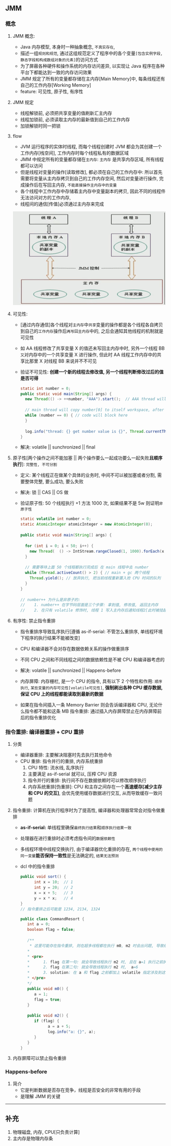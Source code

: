 ## JMM

### 概念

1. JMM 概念:

   - Java 内存模型, 本身时一种抽象概念, `不真实存在`,
   - 描述一组`规则和规范`, 通过这组规范定义了程序中的各个变量`[包含实例字段, 静态字段和构成数组对象的元素]`的访问方式
   - 为了屏蔽各种硬件和操作系统的内存访问差异, 以实现让 Java 程序在各种平台下都能达到一致的内存访问效果
   - JMM 规定了所有的变量都存储在主内存[Main Memory]中, 每条线程还有自己的工作内存[Working Memory]
   - feature: 可见性, 原子性, 有序性

2. JMM 规定

   - 线程解锁前, 必须把共享变量的值刷新汇主内存
   - 线程加锁前, 必须读取主内存的最新值到自己的工作内存
   - 加锁解锁时同一把锁

3. flow

   - JVM 运行程序的实体时线程, 而每个线程创建时 JVM 都会为其创建一个工作内存[栈空间], 工作内存时每个线程私有的数据区域
   - JMM 中规定所有的变量都存储在`主内存`: `主内存` 是共享内存区域, 所有线程都可以访问
   - 但是线程对变量的操作[读取修改], 都必须在自己的工作内存中: 所以首先需要将变量从主内存拷贝到自己的工作内存空间, 然后对变量进行操作, 完成操作后在写回主内存, `不能直接操作主内存中的变量`
   - 各个线程中工作内存中存储着主内存中变量副本的拷贝, 因此不同的线程件无法访问对方的工作内存,
   - 线程间的通信[传值]必须通过主内存来完成

   ![avatar](/static/image/java/JMM.bmp)

4. 可见性:

   - [通过内存通信]各个线程对`主内存`中`共享`变量的操作都是各个线程各自拷贝到自己的`工作内存`操作后`再写回主内存`中的, 之后会通知其他线程的机制就是可见性
   - 如 AA 线程修改了共享变量 X 的值还未写回主内存中时, 另外一个线程 BB`又`对内存中的一个共享变量 X 进行操作, 但此时 AA 线程工作内存中的共享比那里 X 对线程 BB 来说并不不可见
   - 验证不可见性: **创建一个新的线程去修改值, 另一个线程判断修改过后的值是否可得**

     ```java
     static int number = 0;
     public static void main(String[] args) {
       new Thread(() -> ++number, "AAA").start();  // AAA thread will copy number to itself workspace, and do add 1 then write to main memory

       // main thread will copy number[0] to itself workspace, after AAA change number value , the number in main thread will aslo be 0
       while (number == 0) { // code will block here
       }

       log.info("thread: {} get number value is {}", Thread.currentThread().getName(), number); // unreachable
     }
     ```

   - 解决: volatile || sunchronized || final

5. 原子性[两个操作之间不能加塞 || 两个操作要么一起成功要么一起失败**且顺序执行**]: `完整性, 不可分割`

   - 定义: 某个线程正在做某个具体的业务时, 中间不可以被加塞或者分割, 需要整体完整, 要么成功, 要么失败
   - 解决: 锁 || CAS || OS 做
   - 验证原子性: 50 个线程执行 +1 方法 1000 次, 如果结果不是 5w 则证明`非原子性`

     ```java
     static volatile int number = 0;
     static AtomicInteger atomicInteger = new AtomicInteger(0);

     public static void main(String[] args) {

       for (int i = 0; i < 50; i++) {
         new Thread(  () -> IntStream.rangeClosed(1, 1000).forEach(x -> { number++; atomicInteger.addAndGet(1); })).start();
       }

       // 需要等待上面 50 个线程都执行完成后 在 main 线程中去 number
       while (Thread.activeCount() > 2) { // main + gc 两个线程
         Thread.yield(); // 放弃执行, 把当前线程重新置入抢 CPU 时间的队列
       }
     }

     // number++ 为什么是非原子的:
     //    1. number++ 在字节码层面是三个步骤: 拿到值, 修改值, 返回主内存
     //    2. 在只有 volatile 修饰时, 线程 1 写入主内存后通知线程2[此时被挂起], 所以没收到通知, 线程2[挂起态结束] 就也写入主内存
     ```

6. 有序性: 禁止指令重排

   - 指令重排序导致乱序执行[遵循 as-if-serial: 不管怎么重排序, 单线程环境下程序的执行结果不能被改变]
   - CPU 和编译器不会对存在数据依赖关系的操作做重排序
   - 不同 CPU 之间和不同线程之间的数据依赖性是不被 CPU 和编译器考虑的
   - 解决: volatile || sunchronized || Happens-before

   - 内存屏障: 内存栅栏, 是一个 CPU 的指令, 具有以下 2 个特性和作用: `顺序执行`, `某些变量的内存可见性[volatile可见性]`, **强制刷出各种 CPU 缓存数据, 保证 CPU 上的线程都能读取到最新的数据**
   - 如果在指令间插入一条 Memory Barrier 则会告诉编译器和 CPU, 无论什么指令都不能和这条 MB 指令重排: 通过插入内存屏障禁止在内存屏障前后的指令重排优化

### 指令重排: 编译器重排 + CPU 重排

1. 分类
   - 编译器重排: 主要解决阻塞时先去执行其他命令
   - CPU 重排: 指令并行的重排, 内存系统重排
     1. CPU 特性: 流水线, 乱序执行
     2. 主要满足 as-if-serial 就可以, 压榨 CPU 资源
     3. 指令并行的重排: 执行间不存在数据依赖时可以修改顺序执行
     4. 内存系统重排[伪重排]: CPU 和主存之间存在一个**高速缓存[减少主存和 CPU 的交互]**, 会优先使用缓存数据进行交互, 从而导致缓存一致问题
2. 指令重排: 计算机在执行程序时为了提高性, 编译器和处理器常常会对指令做重排

   - **as-if-serial:** 单线程里确保`最终执行结果`和`顺序执行结果一致`
   - 处理器在进行重排时必须考虑指令间的`数据依赖性`
   - 多线程环境中线程交换执行, 由于编译器优化重排的存在, `两个线程中使用的同一变量`**能否保持一致性**是无法确定的, `结果无法预测`
   - dcl 中的指令重排

     ```java
     public void sort() {
           int x = 10;  // 1
           int y = 20;  // 2
           x = x + 5;   // 3
           y = x * x;   // 4
     }
     // 指令重排之后可能是 1234, 2134, 1324
     ```

     ```java
     public class CommandResort {
        int a = 0;
        boolean flag = false;

        /**
         * 这里可能存在指令重排, 则在超多线程都在执行 m0, m2 时会出问题, 导致结果不唯一
        *
        * <pre>
        *      1. flag 在第一句: 就会导致线程执行 m2 时, 且在 a=1 执行之前执行, a=5
        *      2. flag 在第二句: 就会导致线程执行 m2 时,  a=6
        *      3. solution: 在 a 和 flag 之前都加上 volatile 指定涉及到这两个的都不循序指令重排, 则 a=6
        * </pre>
        */
        public void m0() {
           a = 1;
           flag = true;
        }

        public void m2() {
           if (flag) {
                 a = a + 5;
                 log.info("a: {}", a);
           }
        }
     }
     ```

3. 内存屏障可以禁止指令重排

### Happens-before

1. 简介
   - 它是判断数据是否存在竞争，线程是否安全的非常有用的手段
   - 是理解 JMM 的关键

---

## 补充

1. 物理磁盘, 内存, CPU[只负责计算]
2. 主内存是物理内存条

